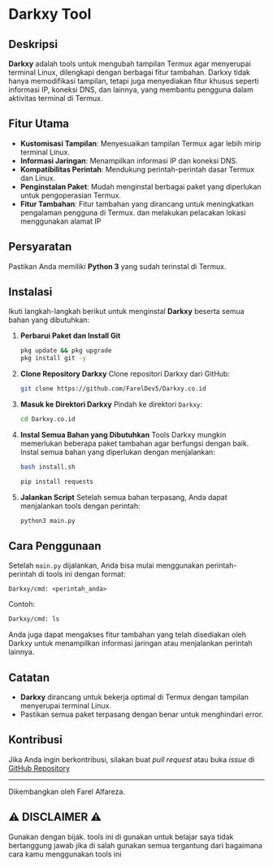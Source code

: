 # Darkxy Tool

## Deskripsi
**Darkxy** adalah tools untuk mengubah tampilan Termux agar menyerupai terminal Linux, dilengkapi dengan berbagai fitur tambahan. Darkxy tidak hanya memodifikasi tampilan, tetapi juga menyediakan fitur khusus seperti informasi IP, koneksi DNS, dan lainnya, yang membantu pengguna dalam aktivitas terminal di Termux.

## Fitur Utama
- **Kustomisasi Tampilan**: Menyesuaikan tampilan Termux agar lebih mirip terminal Linux.
- **Informasi Jaringan**: Menampilkan informasi IP dan koneksi DNS.
- **Kompatibilitas Perintah**: Mendukung perintah-perintah dasar Termux dan Linux.
- **Penginstalan Paket**: Mudah menginstal berbagai paket yang diperlukan untuk pengoperasian Termux.
- **Fitur Tambahan**: Fitur tambahan yang dirancang untuk meningkatkan pengalaman pengguna di Termux. dan melakukan pelacakan lokasi menggunakan alamat IP


## Persyaratan
Pastikan Anda memiliki **Python 3** yang sudah terinstal di Termux.

## Instalasi
Ikuti langkah-langkah berikut untuk menginstal **Darkxy** beserta semua bahan yang dibutuhkan:

1. **Perbarui Paket dan Install Git**
   ```bash
   pkg update && pkg upgrade
   pkg install git -y
   ```

2. **Clone Repository Darkxy**
   Clone repositori Darkxy dari GitHub:
   ```bash
   git clone https://github.com/FarelDev5/Darkxy.co.id
   ```

3. **Masuk ke Direktori Darkxy**
   Pindah ke direktori `Darkxy`:
   ```bash
   cd Darkxy.co.id
   ```

4. **Instal Semua Bahan yang Dibutuhkan**
   Tools Darkxy mungkin memerlukan beberapa paket tambahan agar berfungsi dengan baik. Instal semua bahan yang diperlukan dengan menjalankan:
   ```bash
   bash install.sh
   ```
   
   ```bash
   pip install requests
   ```

5. **Jalankan Script**
   Setelah semua bahan terpasang, Anda dapat menjalankan tools dengan perintah:
   ```bash
   python3 main.py
   ```

## Cara Penggunaan
Setelah `main.py` dijalankan, Anda bisa mulai menggunakan perintah-perintah di tools ini dengan format:
```
Darkxy/cmd: <perintah_anda>
```

Contoh:
```bash
Darkxy/cmd: ls
```

Anda juga dapat mengakses fitur tambahan yang telah disediakan oleh Darkxy untuk menampilkan informasi jaringan atau menjalankan perintah lainnya.

## Catatan
- **Darkxy** dirancang untuk bekerja optimal di Termux dengan tampilan menyerupai terminal Linux.
- Pastikan semua paket terpasang dengan benar untuk menghindari error.

## Kontribusi
Jika Anda ingin berkontribusi, silakan buat *pull request* atau buka *issue* di [GitHub Repository](https://github.com/FarelDev5)

---

Dikembangkan oleh Farel Alfareza.

## ⚠ DISCLAIMER ⚠

Gunakan dengan bijak.
tools ini di gunakan untuk belajar
saya tidak bertanggung jawab jika di salah gunakan
semua tergantung dari bagaimana cara kamu menggunakan tools ini
